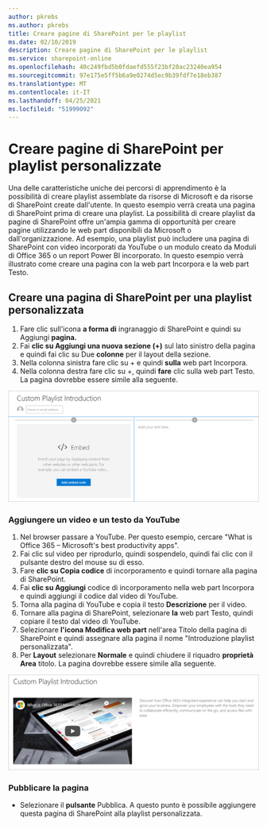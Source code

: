 ```yaml
---
author: pkrebs
ms.author: pkrebs
title: Creare pagine di SharePoint per le playlist
ms.date: 02/10/2019
description: Creare pagine di SharePoint per le playlist
ms.service: sharepoint-online
ms.openlocfilehash: 40c249fbd5b0fdaefd555f23bf20ac23240ea954
ms.sourcegitcommit: 97e175e5ff5b6a9e0274d5ec9b39fdf7e18eb387
ms.translationtype: MT
ms.contentlocale: it-IT
ms.lasthandoff: 04/25/2021
ms.locfileid: "51999092"
---
```

# <a name="create-sharepoint-pages-for-custom-playlists"></a>Creare pagine di SharePoint per playlist personalizzate

Una delle caratteristiche uniche dei percorsi di apprendimento è la possibilità di creare playlist assemblate da risorse di Microsoft e da risorse di SharePoint create dall'utente. In questo esempio verrà creata una pagina di SharePoint prima di creare una playlist. La possibilità di creare playlist da pagine di SharePoint offre un'ampia gamma di opportunità per creare pagine utilizzando le web part disponibili da Microsoft o dall'organizzazione. Ad esempio, una playlist può includere una pagina di SharePoint con video incorporati da YouTube o un modulo creato da Moduli di Office 365 o un report Power BI incorporato. In questo esempio verrà illustrato come creare una pagina con la web part Incorpora e la web part Testo.  

## <a name="create-a-sharepoint-page-for-a-custom-playlist"></a>Creare una pagina di SharePoint per una playlist personalizzata

1. Fare clic sull'icona **a forma di** ingranaggio di SharePoint e quindi su Aggiungi **pagina.**
2. Fai **clic su Aggiungi una nuova sezione (+)** sul lato sinistro della pagina e quindi fai clic su Due **colonne** per il layout della sezione.
3. Nella colonna sinistra fare clic su + e quindi **sulla** web part Incorpora. 
4. Nella colonna destra fare clic su +, quindi **fare** clic sulla web part Testo. La pagina dovrebbe essere simile alla seguente.

![cg-pagenewstart.png](media/cg-pagenewstart.png)

### <a name="add-a-video-and-text-from-youtube"></a>Aggiungere un video e un testo da YouTube

1. Nel browser passare a YouTube. Per questo esempio, cercare "What is Office 365 – Microsoft's best productivity apps".
2. Fai clic sul video per riprodurlo, quindi sospendelo, quindi fai clic con il pulsante destro del mouse su di esso. 
3. Fare **clic su Copia codice** di incorporamento e quindi tornare alla pagina di SharePoint. 
4. Fai **clic su Aggiungi** codice di incorporamento nella web part Incorpora e quindi aggiungi il codice dal video di YouTube. 
5. Torna alla pagina di YouTube e copia il testo **Descrizione** per il video. 
6. Tornare alla pagina di SharePoint, selezionare **la** web part Testo, quindi copiare il testo dal video di YouTube.
7. Selezionare **l'icona Modifica web part** nell'area Titolo della pagina di SharePoint e quindi assegnare alla pagina il nome "Introduzione playlist personalizzata". 
8. Per **Layout** selezionare **Normale** e quindi chiudere il riquadro **proprietà Area** titolo. La pagina dovrebbe essere simile alla seguente. 

![cg-pagenewfinish.png](media/cg-pagenewfinish.png)

### <a name="publish-the-page"></a>Pubblicare la pagina

- Selezionare il **pulsante** Pubblica. A questo punto è possibile aggiungere questa pagina di SharePoint alla playlist personalizzata. 
